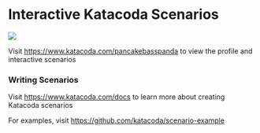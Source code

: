 # Interactive Katacoda Scenarios

[![](http://shields.katacoda.com/katacoda/pancakebasspanda/count.svg)](https://www.katacoda.com/pancakebasspanda "Get your profile on Katacoda.com")

Visit https://www.katacoda.com/pancakebasspanda to view the profile and interactive scenarios

### Writing Scenarios
Visit https://www.katacoda.com/docs to learn more about creating Katacoda scenarios

For examples, visit https://github.com/katacoda/scenario-example
